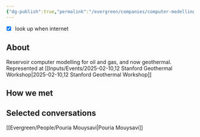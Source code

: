 ```yaml
---
{"dg-publish":true,"permalink":"/evergreen/companies/computer-modelling-group/","tags":["company"]}
---
```


- [x] look up when internet
## About
Reservoir computer modelling for oil and gas, and now geothermal.
Represented at [[Inputs/Events/2025-02-10,12 Stanford Geothermal Workshop\|2025-02-10,12 Stanford Geothermal Workshop]]

## How we met


## Selected conversations
[[Evergreen/People/Pouria Mouysavi\|Pouria Mouysavi]]
